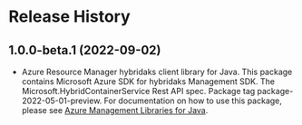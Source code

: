 # Release History

## 1.0.0-beta.1 (2022-09-02)

- Azure Resource Manager hybridaks client library for Java. This package contains Microsoft Azure SDK for hybridaks Management SDK. The Microsoft.HybridContainerService Rest API spec. Package tag package-2022-05-01-preview. For documentation on how to use this package, please see [Azure Management Libraries for Java](https://aka.ms/azsdk/java/mgmt).
